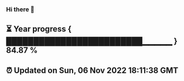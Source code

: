### Hi there 👋
⏳ Year progress { █████████████████████████▁▁▁▁▁ } 84.87 %
---
⏰ Updated on Sun, 06 Nov 2022 18:11:38 GMT
---
